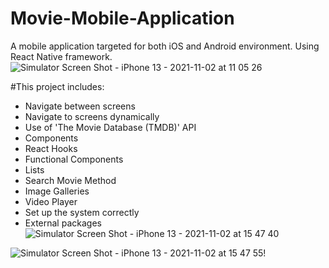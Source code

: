# Movie-Mobile-Application
A mobile application targeted for both iOS and Android environment.
Using React Native framework.
![Simulator Screen Shot - iPhone 13 - 2021-11-02 at 11 05 26](https://user-images.githubusercontent.com/66354769/140287036-4baf3751-a9d8-4405-800c-6b7dab61c68e.png)



#This project includes:
- Navigate between screens
- Navigate to screens dynamically
- Use of 'The Movie Database (TMDB)' API
- Components
- React Hooks
- Functional Components
- Lists
- Search Movie Method
- Image Galleries
- Video Player
- Set up the system correctly
- External packages
![Simulator Screen Shot - iPhone 13 - 2021-11-02 at 15 47 40](https://user-images.githubusercontent.com/66354769/140285767-8e8a4e12-b23e-449e-811a-9bb320433d72.png)

![Simulator Screen Shot - iPhone 13 - 2021-11-02 at 15 47 55](https://user-images.githubusercontent.com/66354769/140285782-a1793cf6-ed6e-43b3-bb9a-e8b1e76215b2.png)!


